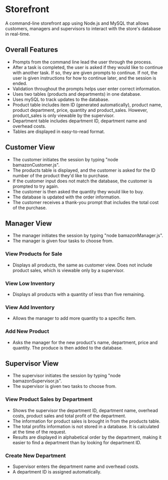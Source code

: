 # Storefront
A command-line storefront app using Node.js and MySQL that allows customers, managers and supervisors to interact with the store's database in real-time.

## Overall Features
  * Prompts from the command line lead the user through the process.
  * After a task is completed, the user is asked if they would like to continue with another task. If so, they are given prompts to continue. If not, the user is given instructions for how to continue later, and the session is ended.
  * Validation throughout the prompts helps user enter correct information.
  * Uses two tables (products and departments) in one database.
  * Uses mySQL to track updates to the database.
  * Product table includes item ID (generated automatically), product name, product department, price, quantity and product_sales. However, product_sales is only viewable by the supervisor.
  * Department table includes department ID, department name and overhead costs.
  * Tables are displayed in easy-to-read format.

## Customer View
  * The customer initiates the session by typing "node bamazonCustomer.js".
  * The products table is displayed, and the customer is asked for the ID number of the product they'd like to purchase.
  * If the customer input does not match the database, the customer is prompted to try again.
  * The customer is then asked the quantity they would like to buy.
  * The database is updated with the order information.
  * The customer receives a thank-you prompt that includes the total cost of the purchase.

## Manager View
  * The manager initiates the session by typing "node bamazonManager.js".
  * The manager is given four tasks to choose from.
### View Products for Sale
  * Displays all products, the same as customer view. Does not include product sales, which is viewable only by a supervisor. 
### View Low Inventory
  * Displays all products with a quantity of less than five remaining.
### View Add Inventory
  * Allows the manager to add more quantity to a specific item.
### Add New Product
  * Asks the manager for the new product's name, department, price and quantity. The produce is then added to the database.

## Supervisor View
  * The supervisor initiates the session by typing "node bamazonSupervisor.js".
  * The supervisor is given two tasks to choose from.  
### View Product Sales by Department
  * Shows the supervisor the department ID, department name, overhead costs, product sales and total profit of the department.
  * The information for product sales is brought in from the products table.
  * The total profits information is not stored in a database. It is calculated at the time of the request.
  * Results are displayed in alphabetical order by the department, making it easier to find a department than by looking for department ID.
### Create New Department
  * Supervisor enters the department name and overhead costs. 
  * A department ID is assigned automatically.

